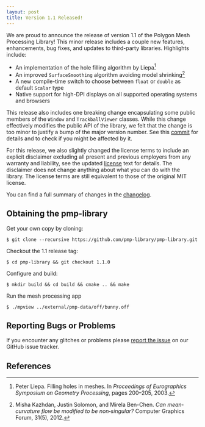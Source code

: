```yaml
---
layout: post
title: Version 1.1 Released!
---
```


We are proud to announce the release of version 1.1 of the Polygon Mesh
Processing Library! This minor release includes a couple new features,
enhancements, bug fixes, and updates to third-party libraries. Highlights
include:

- An implementation of the hole filling algorithm by Liepa[^1]
- An improved `SurfaceSmoothing` algorithm avoiding model shrinking[^2]
- A new compile-time switch to choose between `float` or `double` as default
  `Scalar` type
- Native support for high-DPI displays on all supported operating systems and
  browsers

This release also includes one breaking change encapsulating some public members
of the `Window` and `TrackballViewer` classes. While this change effectively
modifies the public API of the library, we felt that the change is too minor to
justify a bump of the major version number. See
this
[commit](https://github.com/pmp-library/pmp-library/commit/10d93fcf939869ea4732dff19d671831e78a5264) for
details and to check if you might be affected by it.

For this release, we also slightly changed the license terms to include an
explicit disclaimer excluding all present and previous employers from any
warranty and liability, see the
updated
[license](https://github.com/pmp-library/pmp-library/blob/master/LICENSE.txt)
text for details. The disclaimer does not change anything about what you can do
with the library. The license terms are still equivalent to those of the
original MIT license.

You can find a full summary of changes in the
[changelog](https://github.com/pmp-library/pmp-library/blob/master/CHANGELOG.md).

## Obtaining the pmp-library

Get your own copy by cloning:

    $ git clone --recursive https://github.com/pmp-library/pmp-library.git

Checkout the 1.1 release tag:

    $ cd pmp-library && git checkout 1.1.0

Configure and build:

    $ mkdir build && cd build && cmake .. && make

Run the mesh processing app

    $ ./mpview ../external/pmp-data/off/bunny.off

## Reporting Bugs or Problems

If you encounter any glitches or problems
please [report the issue](https://github.com/pmp-library/pmp-library/issues) on
our GitHub issue tracker.

## References

[^1]: Peter Liepa. Filling holes in meshes. In _Proceedings of Eurographics Symposium on Geometry Processing_, pages 200–205, 2003.
[^2]: Misha Kazhdan, Justin Solomon, and Mirela Ben-Chen. _Can mean‐curvature flow be modified to be non‐singular?_ Computer Graphics Forum, 31(5), 2012.
